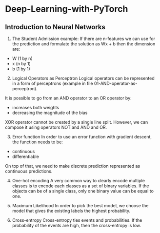 # Deep-Learning-with-PyTorch
## Introduction to Neural Networks
1) The Student Admission example:
If there are n-features we can use for the prediction and formulate the solution as Wx + b
then the dimension are:
- W (1 by n)
- x (n by 1)
- b (1 by 1)

2) Logical Operators as Perceptron
Logical operators can be represented in a form of perceptrons (example in file 01-AND-operator-as-perceptron).

It is possible to go from an AND operator to an OR operator by:
- increases both weights
- decreasing the magnitude of the bias

XOR operator cannot be created by a single line split.
However, we can compose it using operators NOT and AND and OR.

3) Error function
In order to use an error function with gradient descent, the function needs to be:
- continuous
- differentiable

On top of that, we need to make discrete prediction represented as continuous predictions.

4) One-hot encoding
A very common way to clearly encode multiple classes is to encode each classes
as a set of binary variables.
If the objects can be of a single class, only one binary value can be equal to one.

5) Maximum Likelihood
In order to pick the best model, we choose the model that gives the existing labels the highest probability.

6) Cross-entropy
Cross-entropy ties events and probabilities. If the probability of the events are high, then the cross-entropy is low.
